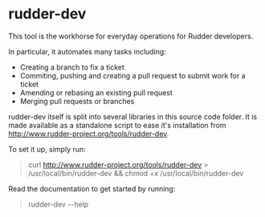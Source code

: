 rudder-dev
==========

This tool is the workhorse for everyday operations for Rudder developers.

In particular, it automates many tasks including:
* Creating a branch to fix a ticket
* Commiting, pushing and creating a pull request to submit work for a ticket
* Amending or rebasing an existing pull request
* Merging pull requests or branches

rudder-dev itself is split into several libraries in this source code folder. It is made available as a standalone script to ease it's installation from http://www.rudder-project.org/tools/rudder-dev.

To set it up, simply run:
> curl http://www.rudder-project.org/tools/rudder-dev > /usr/local/bin/rudder-dev && chmod +x /usr/local/bin/rudder-dev

Read the documentation to get started by running:
> rudder-dev --help
